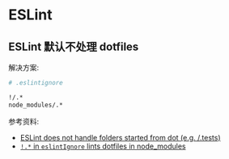 # ESLint

## ESLint 默认不处理 dotfiles

解决方案:

``` bash
# .eslintignore

!/.*
node_modules/.*
```

参考资料:

- [ESLint does not handle folders started from dot (e.g. /.tests)](https://github.com/eslint/eslint/issues/8429)
- [`!.*` in `eslintIgnore` lints dotfiles in node_modules](https://github.com/eslint/eslint/issues/9942#issuecomment-379347370)
